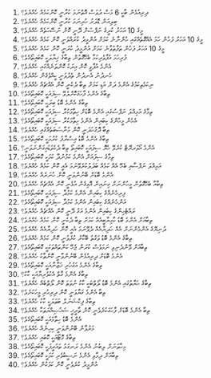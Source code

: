 1. ދިރިއުޅެން ބާކީ 6 މަސް ދުވަސް އޮތްނަމަ ކުރާނީ ކޮންކަމެއް ހެއްޔެވެ؟
2. ބިލިއަން ޑޮލަރު ހުރިނަމަ ކުރާނީ ކޮންކަމެއް ހެއްޔެވެ؟
3. މީގެ 10 އަހަރު ކުރީގެ ނަފްސަށް ދޭނީ ކޮން ނަސޭހަތެއް ހެއްޔެވެ؟
4. މީގެ 10 އަހަރު ފަހުން ހަމަ އެއްގޮތެއްގައި ހުންނާނެ ކަމަށް އުންމީދު ކުރައްވަނީ ކޮން ކަމެއް ހެއްޔެވެ؟
5. މީގެ 10 އަހަރު ފަހުން ތަފާތުވާނެ ކަމަށް އުންމީދު ކުރަނީ ކޮން ކަމެއް ހެއްޔެވެ؟
6. ފުރިހަމަ އުފާވެރިކަމާ ބެހޭގޮތުން ތިބާގެ ޚިޔާލަކީ ކޮބައިތޯއެވެ؟
7. އެންމެ އުފާވީ ކޮން އިރަކު ކޮންތަނެއްގައި ހެއްޔެވެ؟
8. ހެނދުނު އެނދުން ތެދުވަނީ ކީއްވެގެން ހެއްޔެވެ؟
9. ނިކަމެތިކަމުގެ އެންމެ ދަށް އަޑި ކަމަށް ތިބާ ދެކެނީ ކޮން އެއްޗެއް ހެއްޔެވެ؟
10. ތިބާގެ އެންމެ ފާހަގަކޮށްލެވޭ ސިފައަކީ ކޮބައިތޯއެވެ؟
11. ތިބާގެ އެންމެ ބޮޑު ބިރަކީ ކޮބައިތޯއެވެ؟
12. ތިމާގެ އަމިއްލަ ނަފްސުގައި އެންމެ ބޮޑަށް ހިތާމަކުރާ ސިފައަކީ ކޮބައިތޯއެވެ؟
13. އެހެން މީހުންގެ ކިބައިން އެންމެ ހިތާމަކުރާ ސިފައަކީ ކޮބައިތޯއެވެ؟
14. ތިބާ ދޮގުހަދަނީ ކޮން މުނާސަބަތެއްގައި ހެއްޔެވެ؟
15. ތިބާގެ އެންމެ ބޮޑު އިސްރާފު ކުރުމަކީ ކޮބައިތޯއެވެ؟
16. އެންމެ އޯވަރރޭޓް ކުރެވޭ ހެޔޮ ސިފައަކީ ކޮބައިތޯ ތިބާ ދެކެވަޑައިގަންނަވަނީ؟
17. ތިމާގެ ސިފައަށް އެންމެ ކަމުނުދާ ކަމަކީ ކޮބައިތޯއެވެ؟
18. އަމިއްލަ ނަފްސާއި ބެހޭ އެއް ކަމެއް ބަދަލުކުރެވޭނަމަ އެއީ ކޮން ކަމެއް ހެއްޔެވެ؟
19. އެންމެ ބޮޑަށް ބޭނުންވަނީ ކޮން ހުނަރެއް ހެއްޔެވެ؟
20. ތިބާއާ ބެހޭގޮތުން މީހުންނަށް ގިނައިން އޮޅިގެން އުޅެނީ ކޮން އެއްޗެއް ހެއްޔެވެ؟
21. ފިރިހެނެއްގެ ކިބައިން އެންމެ ކަމުދާ ސިފައަކީ ކޮބައިތޯއެވެ؟
22. އަންހެނެއްގެ ކިބައިން އެންމެ ކަމުދާ ސިފައަކީ ކޮބައިތޯއެވެ؟
23. ރައްޓެހިންގެ ކިބައިން އެންމެ އަގު ދޭނީ ކޮން އެއްޗެއް ހެއްޔެވެ؟
24. ތިބާއަށް އެންމެ ބޮޑު ކާމިޔާބީއެއް ކަމަށް ތިބާ ދެކެނީ ކޮން ކަމެއް ހެއްޔެވެ؟
25. ދުނިޔޭގެ އެންމެންނަށް އެއް ހަދިޔާއެއް ދެވޭނަމަ އެއީ ކޮން ހަދިޔާއެއް ހެއްޔެވެ؟
26. ތިބާގެ އެންމެ ބޮޑު ވަގުތު ބޭކާރު ކުރެވުނީ ކޮން ކަމެއް ހެއްޔެވެ؟
27. ތިބާއަށް ވޭންދެނިވި ނަމަވެސް ކުރަން ޖެހޭ ކަންތައްތަކަކީ ކޮބައިތޯއެވެ؟
28. އެންމެ ބޮޑަށް ދިރިއުޅެން ބޭނުންވާނީ ކޮންތާކު ހެއްޔެވެ؟
29. ތިބާގެ އެންމެ އަގުހުރި ޚަޒާނާއަކީ ކޮބައިތޯއެވެ؟
30. ތިބާގެ އެންމެ ގާތް އެކުވެރިޔާއަކީ ކާކު؟
31. ތިބާގެ ޙަޔާތުގައި އެންމެ ބޮޑު ލޯތްބަކީ ކާކު ނުވަތަ ކޮން ލޯތްބެއް ހެއްޔެވެ؟
32. ތިބާ އެންމެ ގަޔާވަނީ ކޮން ދިރިހުރި މީހަކަށެވެ؟
33. ތިބާގެ ފިކްޝަނަލް ބަޠަލަކީ ކާކު ހެއްޔެވެ؟
34. ތިބާ އެންމެ ބޮޑަށް ފާހަގަކުރެވެނީ ކޮން ތާރީޚީ ޝަޚުޞިއްޔަތަކާ ހެއްޔެވެ؟
35. އެންމެ ބޮޑު ހިތާމައަކީ ކޮބައިތޯއެވެ؟
36. މަރުވާން ބޭނުންވަނީ ކިހިނެއް ހެއްޔެވެ؟
37. ތިބާގެ މޮޓޯއަކީ ކޮބައި ހެއްޔެވެ؟
38. މިހާތަނަށް ލިބުނު އެންމެ ރަނގަޅު ތައުރީފަކީ ކޮބައިތޯއެވެ؟
39. ތިބާއަށް ދިމާވި އެންމެ ނަސީބުވެރި ކަމަކީ ކޮބައިތޯއެވެ؟
40. އުންމީދު ކުރެވެނީ ކޮން ކަމަކުން ހެއްޔެވެ؟
